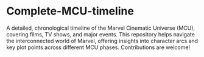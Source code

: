 # Complete-MCU-timeline
A detailed, chronological timeline of the Marvel Cinematic Universe (MCU), covering films, TV shows, and major events. This repository helps navigate the interconnected world of Marvel, offering insights into character arcs and key plot points across different MCU phases. Contributions are welcome!
